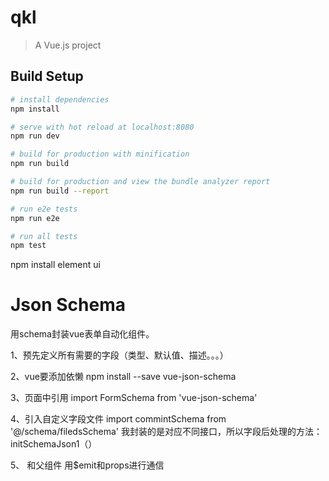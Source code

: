 # qkl

> A Vue.js project

## Build Setup

``` bash
# install dependencies
npm install

# serve with hot reload at localhost:8080
npm run dev

# build for production with minification
npm run build

# build for production and view the bundle analyzer report
npm run build --report

# run e2e tests
npm run e2e

# run all tests
npm test
```

npm install element ui

# Json Schema
用schema封装vue表单自动化组件。

1、预先定义所有需要的字段（类型、默认值、描述。。。）

2、vue要添加依懒 
npm install --save vue-json-schema

3、页面中引用
import FormSchema from 'vue-json-schema'

4、引入自定义字段文件
import commintSchema from '@/schema/filedsSchema'
我封装的是对应不同接口，所以字段后处理的方法：initSchemaJson1（）

5、 和父组件 用$emit和props进行通信